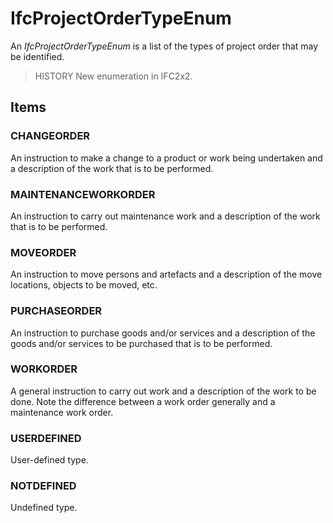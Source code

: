 # IfcProjectOrderTypeEnum

An _IfcProjectOrderTypeEnum_ is a list of the types of project order that may be identified.
<!-- end of short definition -->

> HISTORY New enumeration in IFC2x2.

## Items

### CHANGEORDER
An instruction to make a change to a product or work being undertaken and a description of the work that is to be performed.

### MAINTENANCEWORKORDER
An instruction to carry out maintenance work and a description of the work that is to be performed.

### MOVEORDER
An instruction to move persons and artefacts and a description of the move locations, objects to be moved, etc.

### PURCHASEORDER
An instruction to purchase goods and/or services and a description of the goods and/or services to be purchased that is to be performed.

### WORKORDER
A general instruction to carry out work and a description of the work to be done. Note the difference between a work order generally and a maintenance work order.

### USERDEFINED
User-defined type.

### NOTDEFINED
Undefined type.
